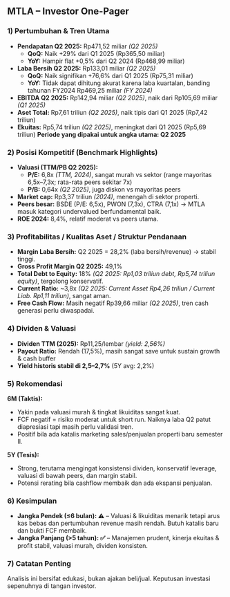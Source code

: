 ## MTLA – Investor One-Pager

### 1) Pertumbuhan & Tren Utama
- **Pendapatan Q2 2025:** Rp471,52 miliar _(Q2 2025)_
  - **QoQ:** Naik +29% dari Q1 2025 (Rp365,50 miliar)
  - **YoY:** Hampir flat +0,5% dari Q2 2024 (Rp468,99 miliar)
- **Laba Bersih Q2 2025:** Rp133,01 miliar _(Q2 2025)_
  - **QoQ:** Naik signifikan +76,6% dari Q1 2025 (Rp75,31 miliar)
  - **YoY:** Tidak dapat dihitung akurat karena laba kuartalan, banding tahunan FY2024 Rp469,25 miliar _(FY 2024)_
- **EBITDA Q2 2025:** Rp142,94 miliar _(Q2 2025)_, naik dari Rp105,69 miliar _(Q1 2025)_
- **Aset Total:** Rp7,61 triliun _(Q2 2025)_, naik tipis dari Q1 2025 (Rp7,42 triliun)
- **Ekuitas:** Rp5,74 triliun _(Q2 2025)_, meningkat dari Q1 2025 (Rp5,69 triliun)
**Periode yang dipakai untuk angka utama: Q2 2025**

### 2) Posisi Kompetitif (Benchmark Highlights)
- **Valuasi (TTM/PB Q2 2025):**
  - **P/E:** 6,8x _(TTM, 2024)_, sangat murah vs sektor (range mayoritas 6,5x–7,3x; rata-rata peers sekitar 7x)
  - **P/B:** 0,64x _(Q2 2025)_, juga diskon vs mayoritas peers
- **Market cap:** Rp3,37 triliun _(2024)_, menengah di sektor properti.
- **Peers besar:** BSDE (P/E: 6,5x), PWON (7,3x), CTRA (7,1x) → MTLA masuk kategori undervalued berfundamental baik.
- **ROE 2024:** 8,4%, relatif moderat vs peers utama.

### 3) Profitabilitas / Kualitas Aset / Struktur Pendanaan
- **Margin Laba Bersih:** Q2 2025 = 28,2% (laba bersih/revenue) → stabil tinggi.
- **Gross Profit Margin Q2 2025:** 49,1%
- **Total Debt to Equity:** 18% _(Q2 2025: Rp1,03 triliun debt, Rp5,74 triliun equity)_, tergolong konservatif.
- **Current Ratio:** ~3,8x _(Q2 2025: Current Asset Rp4,26 triliun / Current Liab. Rp1,11 triliun)_, sangat aman.
- **Free Cash Flow:** Masih negatif Rp39,66 miliar _(Q2 2025)_, tren cash generasi perlu diwaspadai.

### 4) Dividen & Valuasi
- **Dividen TTM (2025):** Rp11,25/lembar _(yield: 2,56%)_
- **Payout Ratio:** Rendah (17,5%), masih sangat save untuk sustain growth & cash buffer
- **Yield historis stabil di 2,5–2,7%** (5Y avg: 2,2%)

### 5) Rekomendasi
**6M (Taktis):**
- Yakin pada valuasi murah & tingkat likuiditas sangat kuat.
- FCF negatif = risiko moderat untuk short run. Naiknya laba Q2 patut diapresiasi tapi masih perlu validasi tren.
- Positif bila ada katalis marketing sales/penjualan properti baru semester II.

**5Y (Tesis):**
- Strong, terutama mengingat konsistensi dividen, konservatif leverage, valuasi di bawah peers, dan margin stabil.
- Potensi rerating bila cashflow membaik dan ada ekspansi penjualan.

### 6) Kesimpulan
- **Jangka Pendek (≤6 bulan): ⚠️** – Valuasi & likuiditas menarik tetapi arus kas bebas dan pertumbuhan revenue masih rendah. Butuh katalis baru dan bukti FCF membaik.
- **Jangka Panjang (>5 tahun): ✅** – Manajemen prudent, kinerja ekuitas & profit stabil, valuasi murah, dividen konsisten.

### 7) Catatan Penting
Analisis ini bersifat edukasi, bukan ajakan beli/jual. Keputusan investasi sepenuhnya di tangan investor.